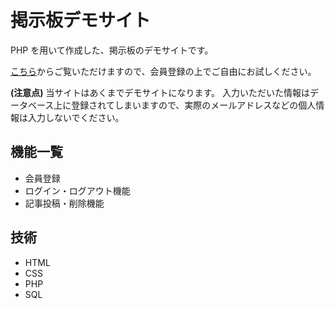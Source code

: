 # 掲示板デモサイト

PHP を用いて作成した、掲示板のデモサイトです。

[こちら](https://php-demo-forum.rikudon.shop/)からご覧いただけますので、会員登録の上でご自由にお試しください。

**(注意点)**
当サイトはあくまでデモサイトになります。
入力いただいた情報はデータベース上に登録されてしまいますので、実際のメールアドレスなどの個人情報は入力しないでください。

## 機能一覧

- 会員登録
- ログイン・ログアウト機能
- 記事投稿・削除機能

## 技術

- HTML
- CSS
- PHP
- SQL
